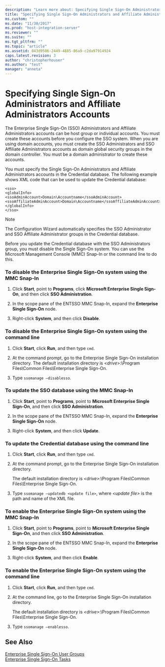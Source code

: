 ```yaml
---
description: "Learn more about: Specifying Single Sign-On Administrators and Affiliate Administrators Accounts"
title: "Specifying Single Sign-On Administrators and Affiliate Administrators Accounts | Microsoft Docs"
ms.custom: ""
ms.date: "11/30/2017"
ms.prod: "host-integration-server"
ms.reviewer: ""
ms.suite: ""
ms.tgt_pltfrm: ""
ms.topic: "article"
ms.assetid: 043d9506-2449-4885-86a9-c2da97914924
caps.latest.revision: 3
author: "christopherhouser"
ms.author: "test"
manager: "anneta"
---
```

# Specifying Single Sign-On Administrators and Affiliate Administrators Accounts
The Enterprise Single Sign-On (SSO) Administrators and Affiliate Administrators accounts can be host group or individual accounts. You must create these accounts before you configure the SSO system. When you are using domain accounts, you must create the SSO Administrators and SSO Affiliate Administrators accounts as domain global security groups in the domain controller. You must be a domain administrator to create these accounts.  
  
 You must specify the Single Sign-On Administrators and Affiliate Administrators accounts in the Credential database. The following example shows XML code that can be used to update  the Credential database:  
  
```  
<sso>  
<globalInfo>  
<ssoAdminAccount>Domain\Accountname</ssoAdminAccount>  
<ssoAffiliateAdminAccount>Domain\Accountname</ssoAffiliateAdminAccount>  
</globalInfo>  
</sso>  
```  
  
> [!NOTE]
>  The Configuration Wizard automatically specifies the SSO Administrator and SSO Affiliate Administrator groups in the Credential database.  
  
 Before you update the Credential database with the SSO Administrators group, you must disable the Single Sign-On system. You can use the Microsoft Management Console (MMC) Snap-In or the command line to do this.  
  
### To disable the Enterprise Single Sign-On system using the MMC Snap-In  
  
1.  Click **Start**, point to **Programs**, click **Microsoft Enterprise Single Sign-On**, and then click **SSO Administration**.  
  
2.  In the scope pane of the ENTSSO MMC Snap-In, expand the **Enterprise Single Sign-On** node.  
  
3.  Right-click **System**, and then click **Disable**.  
  
### To disable the Enterprise Single Sign-On system using the command line  
  
1.  Click **Start**, click **Run**, and then type `cmd`.  
  
2.  At the command prompt, go to the Enterprise Single Sign-On installation directory. The default installation directory is \<*drive*>:\Program Files\Common Files\Enterprise Single Sign-On.  
  
3.  Type `ssomanage –disablesso`.  
  
### To update the SSO database using the MMC Snap-In  
  
1.  Click **Start**, point to **Programs**, point to **Microsoft Enterprise Single Sign-On**, and then click **SSO Administration**.  
  
2.  In the scope pane of the ENTSSO MMC Snap-In, expand the **Enterprise Single Sign-On** node.  
  
3.  Right-click **System**, and then click **Update**.  
  
### To update the Credential database using the command line  
  
1.  Click **Start**, click **Run**, and then type `cmd`.  
  
2.  At the command prompt, go to the Enterprise Single Sign-On installation directory.  
  
     The default installation directory is *\<drive>*:\Program Files\Common Files\Enterprise Single Sign-On.  
  
3.  Type `ssomanage –updatedb <update file>`, where *\<update file>* is the path and name of the XML file.  
  
### To enable the Enterprise Single Sign-On system using the MMC Snap-In  
  
1.  Click **Start**, point to **Programs**, point to **Microsoft Enterprise Single Sign-On**, and then click **SSO Administration**.  
  
2.  In the scope pane of the ENTSSO MMC Snap-In, expand the **Enterprise Single Sign-On** node.  
  
3.  Right-click **System**, and then click **Enable**.  
  
### To enable the Enterprise Single Sign-On system using the command line  
  
1.  Click **Start**, click **Run**, and then type `cmd`.  
  
2.  At the command line, go to the Enterprise Single Sign-On installation directory.  
  
     The default installation directory is *\<drive>*:\Program Files\Common Files\Enterprise Single Sign-On.  
  
3.  Type `ssomanage –enablesso`.  
  
## See Also  
 [Enterprise Single Sign-On User Groups](../esso/enterprise-single-sign-on-user-groups.md)   
 [Enterprise Single Sign-On Tasks](../esso/enterprise-single-sign-on-tasks.md)
